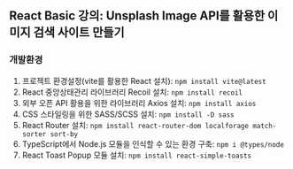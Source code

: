 ## React Basic 강의: Unsplash Image API를 활용한 이미지 검색 사이트 만들기

### 개발환경

1. 프로젝트 환경설정(vite를 활용한 React 설치): `npm install vite@latest` <br>
2. React 중앙상태관리 라이브러리 Recoil 설치: `npm install recoil` <br>
3. 외부 오픈 API 활용을 위한 라이브러리 Axios 설치: `npm install axios` <br>
4. CSS 스타일링을 위한 SASS/SCSS 설치: `npm install -D sass` <br>
5. React Router 설치: `npm install react-router-dom localforage match-sorter sort-by` <br>
6. TypeScript에서 Node.js 모듈을 인식할 수 있는 환경 구축: `npm i @types/node` <br>
7. React Toast Popup 모듈 설치: `npm install react-simple-toasts` <br>
